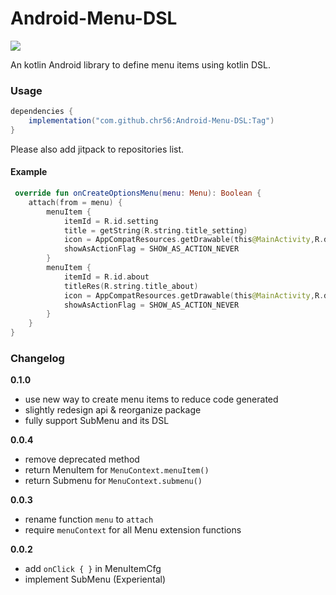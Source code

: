 # Android-Menu-DSL

[![](https://jitpack.io/v/chr56/Android-Menu-DSL.svg)](https://jitpack.io/#chr56/Android-Menu-DSL)

An kotlin Android library to define menu items using kotlin DSL.

### Usage

```groovy
dependencies {
    implementation("com.github.chr56:Android-Menu-DSL:Tag")
}
```

Please also add jitpack to repositories list.

#### Example

```kotlin
 override fun onCreateOptionsMenu(menu: Menu): Boolean {
    attach(from = menu) {
        menuItem {
            itemId = R.id.setting
            title = getString(R.string.title_setting)
            icon = AppCompatResources.getDrawable(this@MainActivity,R.drawable.ic_settings_white_24dp)
            showAsActionFlag = SHOW_AS_ACTION_NEVER
        }
        menuItem {
            itemId = R.id.about
            titleRes(R.string.title_about)
            icon = AppCompatResources.getDrawable(this@MainActivity,R.drawable.ic_info_outline_white_24dp)
            showAsActionFlag = SHOW_AS_ACTION_NEVER
        }
    }
}
```

### Changelog

**0.1.0**
- use new way to create menu items to reduce code generated
- slightly redesign api & reorganize package
- fully support SubMenu and its DSL

**0.0.4**

- remove deprecated method
- return MenuItem for `MenuContext.menuItem()`
- return Submenu for `MenuContext.submenu()`

**0.0.3**

- rename function `menu` to `attach`
- require `menuContext` for all Menu extension functions

**0.0.2**

- add `onClick { }` in MenuItemCfg
- implement SubMenu (Experiental)
